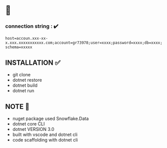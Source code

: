 
# :scroll:

### connection string : :heavy_check_mark:
`host=accoun.xxx-xx-x.xxx.xxxxxxxxxxx.com;account=gr73978;user=xxxx;password=xxxx;db=xxxx;schema=xxxxx` 

## INSTALLATION  :white_check_mark:
* git clone
* dotnet restore
* dotnet build
* dotnet run

## NOTE :red_circle:
* nuget package used Snowflake.Data
* dotnet core CLI
* dotnet VERSION 3.0
* built with vscode and dotnet cli
* code scaffolding with dotnet cli

